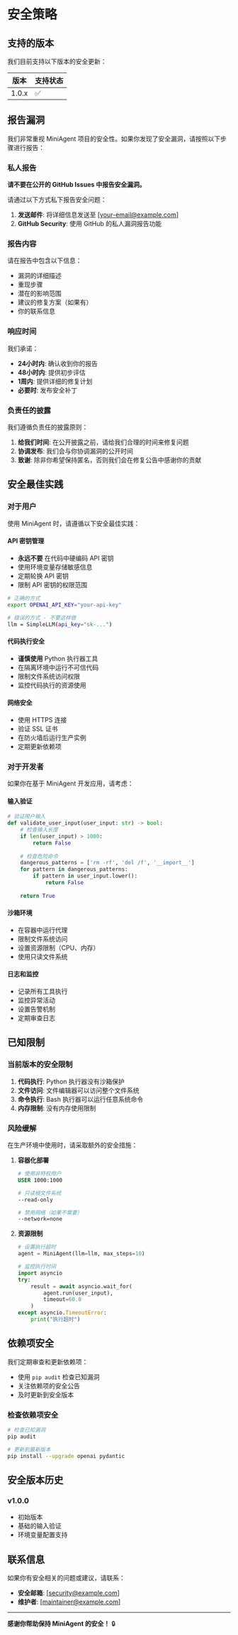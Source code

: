 # 安全策略

## 支持的版本

我们目前支持以下版本的安全更新：

| 版本 | 支持状态 |
| ------- | ------------------ |
| 1.0.x   | :white_check_mark: |

## 报告漏洞

我们非常重视 MiniAgent 项目的安全性。如果你发现了安全漏洞，请按照以下步骤进行报告：

### 私人报告

**请不要在公开的 GitHub Issues 中报告安全漏洞。**

请通过以下方式私下报告安全问题：

1. **发送邮件**: 将详细信息发送至 [your-email@example.com]
2. **GitHub Security**: 使用 GitHub 的私人漏洞报告功能

### 报告内容

请在报告中包含以下信息：

- 漏洞的详细描述
- 重现步骤
- 潜在的影响范围
- 建议的修复方案（如果有）
- 你的联系信息

### 响应时间

我们承诺：

- **24小时内**: 确认收到你的报告
- **48小时内**: 提供初步评估
- **1周内**: 提供详细的修复计划
- **必要时**: 发布安全补丁

### 负责任的披露

我们遵循负责任的披露原则：

1. **给我们时间**: 在公开披露之前，请给我们合理的时间来修复问题
2. **协调发布**: 我们会与你协调漏洞的公开时间
3. **致谢**: 除非你希望保持匿名，否则我们会在修复公告中感谢你的贡献

## 安全最佳实践

### 对于用户

使用 MiniAgent 时，请遵循以下安全最佳实践：

#### API 密钥管理
- **永远不要** 在代码中硬编码 API 密钥
- 使用环境变量存储敏感信息
- 定期轮换 API 密钥
- 限制 API 密钥的权限范围

```bash
# 正确的方式
export OPENAI_API_KEY="your-api-key"

# 错误的方式 - 不要这样做
llm = SimpleLLM(api_key="sk-...")
```

#### 代码执行安全
- **谨慎使用** Python 执行器工具
- 在隔离环境中运行不可信代码
- 限制文件系统访问权限
- 监控代码执行的资源使用

#### 网络安全
- 使用 HTTPS 连接
- 验证 SSL 证书
- 在防火墙后运行生产实例
- 定期更新依赖项

### 对于开发者

如果你在基于 MiniAgent 开发应用，请考虑：

#### 输入验证
```python
# 验证用户输入
def validate_user_input(user_input: str) -> bool:
    # 检查输入长度
    if len(user_input) > 1000:
        return False
    
    # 检查危险命令
    dangerous_patterns = ['rm -rf', 'del /f', '__import__']
    for pattern in dangerous_patterns:
        if pattern in user_input.lower():
            return False
    
    return True
```

#### 沙箱环境
- 在容器中运行代理
- 限制文件系统访问
- 设置资源限制（CPU、内存）
- 使用只读文件系统

#### 日志和监控
- 记录所有工具执行
- 监控异常活动
- 设置告警机制
- 定期审查日志

## 已知限制

### 当前版本的安全限制

1. **代码执行**: Python 执行器没有沙箱保护
2. **文件访问**: 文件编辑器可以访问整个文件系统
3. **命令执行**: Bash 执行器可以运行任意系统命令
4. **内存限制**: 没有内存使用限制

### 风险缓解

在生产环境中使用时，请采取额外的安全措施：

1. **容器化部署**
   ```dockerfile
   # 使用非特权用户
   USER 1000:1000
   
   # 只读根文件系统
   --read-only
   
   # 禁用网络（如果不需要）
   --network=none
   ```

2. **资源限制**
   ```python
   # 设置执行超时
   agent = MiniAgent(llm=llm, max_steps=10)
   
   # 监控执行时间
   import asyncio
   try:
       result = await asyncio.wait_for(
           agent.run(user_input), 
           timeout=60.0
       )
   except asyncio.TimeoutError:
       print("执行超时")
   ```

## 依赖项安全

我们定期审查和更新依赖项：

- 使用 `pip audit` 检查已知漏洞
- 关注依赖项的安全公告
- 及时更新到安全版本

### 检查依赖项安全

```bash
# 检查已知漏洞
pip audit

# 更新到最新版本
pip install --upgrade openai pydantic
```

## 安全版本历史

### v1.0.0
- 初始版本
- 基础的输入验证
- 环境变量配置支持

## 联系信息

如果你有安全相关的问题或建议，请联系：

- **安全邮箱**: [security@example.com]
- **维护者**: [maintainer@example.com]

---

**感谢你帮助保持 MiniAgent 的安全！** 🔒